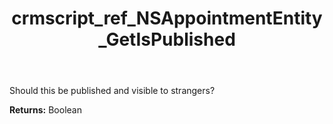 ﻿---
title: crmscript_ref_NSAppointmentEntity_GetIsPublished
description: Boolean NSAppointmentEntity.GetIsPublished()
intellisense: NSAppointmentEntity.GetIsPublished
keywords: NSAppointmentEntity, GetIsPublished
so.topic: reference
---

Should this be published and visible to strangers?

**Returns:** Boolean

